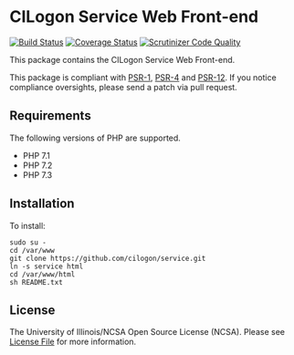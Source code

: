 # CILogon Service Web Front-end

[![Build Status](https://travis-ci.org/cilogon/service.svg?branch=master)](https://travis-ci.org/cilogon/service)
[![Coverage Status](https://coveralls.io/repos/github/cilogon/service/badge.svg?branch=master)](https://coveralls.io/github/cilogon/service?branch=master)
[![Scrutinizer Code Quality](https://scrutinizer-ci.com/g/cilogon/service/badges/quality-score.png?b=master)](https://scrutinizer-ci.com/g/cilogon/service/?branch=master)

This package contains the CILogon Service Web Front-end.

This package is compliant with [PSR-1][], [PSR-4][] and [PSR-12][]. If you notice compliance oversights, please send
a patch via pull request.

[PSR-1]: https://github.com/php-fig/fig-standards/blob/master/accepted/PSR-1-basic-coding-standard.md
[PSR-4]: https://github.com/php-fig/fig-standards/blob/master/accepted/PSR-4-autoloader.md
[PSR-12]: https://github.com/php-fig/fig-standards/blob/master/accepted/PSR-12-extended-coding-style-guide.md

## Requirements

The following versions of PHP are supported.

* PHP 7.1
* PHP 7.2
* PHP 7.3

## Installation

To install:

```
sudo su -
cd /var/www
git clone https://github.com/cilogon/service.git
ln -s service html
cd /var/www/html
sh README.txt
```

## License

The University of Illinois/NCSA Open Source License (NCSA). Please see [License File](https://github.com/cilogon/oauth2-cilogon/blob/master/LICENSE) for more information.
